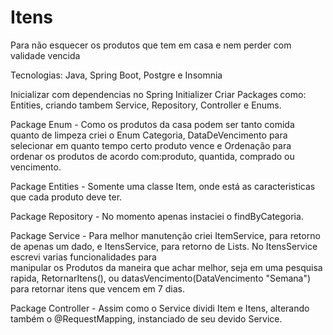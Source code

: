 # Itens
Para não esquecer os produtos que tem em casa e nem perder com validade vencida

Tecnologias: Java, Spring Boot, Postgre e Insomnia

Inicializar com dependencias no Spring Initializer
Criar Packages como: Entities, criando tambem Service, Repository, Controller e Enums.

Package Enum - Como os produtos da casa podem ser tanto comida quanto de limpeza criei o Enum Categoria, DataDeVencimento para selecionar em quanto tempo certo produto vence e Ordenação 
   para ordenar os produtos de acordo com:produto, quantida, comprado ou vencimento.

Package Entities - Somente uma classe Item, onde está as caracteristicas que cada produto deve ter.

Package Repository - No momento apenas instaciei o findByCategoria.

Package Service - Para melhor manutenção criei ItemService, para retorno de apenas um dado, e ItensService, para retorno de Lists. No ItensService escrevi varias funcionalidades para     
    manipular os Produtos da maneira que achar melhor, seja em uma pesquisa rapida, RetornarItens(), ou datasVencimento(DataVencimento "Semana") para retornar itens que vencem em 7 dias.

Package Controller - Assim como o Service dividi Item e Itens, alterando também o @RequestMapping, instanciado de seu devido Service.

